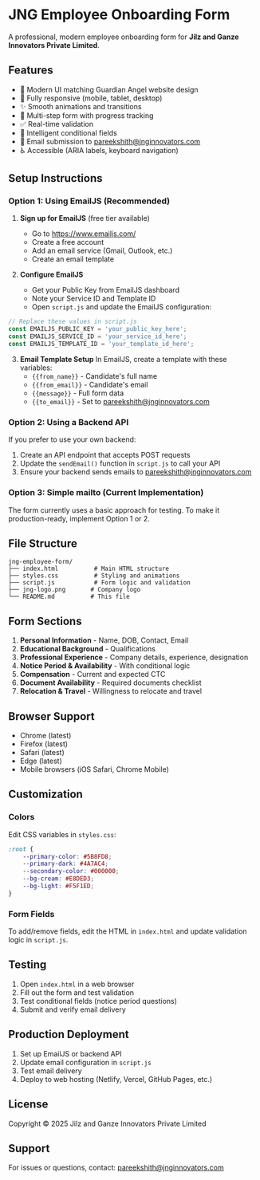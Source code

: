 # JNG Employee Onboarding Form

A professional, modern employee onboarding form for **Jilz and Ganze Innovators Private Limited**.

## Features

- 🎨 Modern UI matching Guardian Angel website design
- 📱 Fully responsive (mobile, tablet, desktop)
- ✨ Smooth animations and transitions
- 🔄 Multi-step form with progress tracking
- ✅ Real-time validation
- 🎯 Intelligent conditional fields
- 📧 Email submission to pareekshith@jnginnovators.com
- ♿ Accessible (ARIA labels, keyboard navigation)

## Setup Instructions

### Option 1: Using EmailJS (Recommended)

1. **Sign up for EmailJS** (free tier available)
   - Go to https://www.emailjs.com/
   - Create a free account
   - Add an email service (Gmail, Outlook, etc.)
   - Create an email template

2. **Configure EmailJS**
   - Get your Public Key from EmailJS dashboard
   - Note your Service ID and Template ID
   - Open `script.js` and update the EmailJS configuration:

```javascript
// Replace these values in script.js
const EMAILJS_PUBLIC_KEY = 'your_public_key_here';
const EMAILJS_SERVICE_ID = 'your_service_id_here';
const EMAILJS_TEMPLATE_ID = 'your_template_id_here';
```

3. **Email Template Setup**
   In EmailJS, create a template with these variables:
   - `{{from_name}}` - Candidate's full name
   - `{{from_email}}` - Candidate's email
   - `{{message}}` - Full form data
   - `{{to_email}}` - Set to pareekshith@jnginnovators.com

### Option 2: Using a Backend API

If you prefer to use your own backend:

1. Create an API endpoint that accepts POST requests
2. Update the `sendEmail()` function in `script.js` to call your API
3. Ensure your backend sends emails to pareekshith@jnginnovators.com

### Option 3: Simple mailto (Current Implementation)

The form currently uses a basic approach for testing. To make it production-ready, implement Option 1 or 2.

## File Structure

```
jng-employee-form/
├── index.html          # Main HTML structure
├── styles.css          # Styling and animations
├── script.js           # Form logic and validation
├── jng-logo.png       # Company logo
└── README.md          # This file
```

## Form Sections

1. **Personal Information** - Name, DOB, Contact, Email
2. **Educational Background** - Qualifications
3. **Professional Experience** - Company details, experience, designation
4. **Notice Period & Availability** - With conditional logic
5. **Compensation** - Current and expected CTC
6. **Document Availability** - Required documents checklist
7. **Relocation & Travel** - Willingness to relocate and travel

## Browser Support

- Chrome (latest)
- Firefox (latest)
- Safari (latest)
- Edge (latest)
- Mobile browsers (iOS Safari, Chrome Mobile)

## Customization

### Colors

Edit CSS variables in `styles.css`:

```css
:root {
    --primary-color: #5B8FD8;
    --primary-dark: #4A7AC4;
    --secondary-color: #000000;
    --bg-cream: #E8DED3;
    --bg-light: #F5F1ED;
}
```

### Form Fields

To add/remove fields, edit the HTML in `index.html` and update validation logic in `script.js`.

## Testing

1. Open `index.html` in a web browser
2. Fill out the form and test validation
3. Test conditional fields (notice period questions)
4. Submit and verify email delivery

## Production Deployment

1. Set up EmailJS or backend API
2. Update email configuration in `script.js`
3. Test email delivery
4. Deploy to web hosting (Netlify, Vercel, GitHub Pages, etc.)

## License

Copyright © 2025 Jilz and Ganze Innovators Private Limited

## Support

For issues or questions, contact: pareekshith@jnginnovators.com
